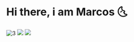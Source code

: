 # Hi there, i am Marcos :last_quarter_moon_with_face:

![3](https://user-images.githubusercontent.com/57817746/100011627-c22aa200-2db0-11eb-88e9-eb51a45e8f69.gif)
[<img src="https://img.shields.io/badge/linkedin-%230077B5.svg?&style=for-the-badge&logo=linkedin&logoColor=white" />](https://www.linkedin.com/in/vinnicius-de-jesus/) [<img src = "https://img.shields.io/badge/instagram-%23E4405F.svg?&style=for-the-badge&logo=instagram&logoColor=white">](https://www.instagram.com/m.vinicius.jesus/)

